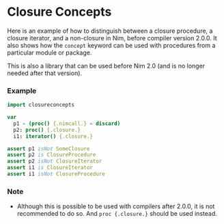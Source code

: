 # Closure Concepts

Here is an example of how to distinguish between a closure procedure, a closure iterator, and a non-closure in Nim, before compiler version 2.0.0.
It also shows how the `concept` keyword can be used with procedures from a particular module or package.

This is also a library that can be used before Nim 2.0 (and is no longer needed after that version).

### Example

```nim
import closureconcepts

var
  p1 = (proc() {.nimcall.} = discard)
  p2: proc() {.closure.}
  i1: iterator() {.closure.}

assert p1 isNot SomeClosure
assert p2 is ClosureProcedure
assert p2 isNot ClosureIterator
assert i1 is ClosureIterator
assert i1 isNot ClosureProcedure
```

### Note

* Although this is possible to be used with compilers after 2.0.0, it is not recommended to do so. And `proc {.closure.}` should be used instead.

